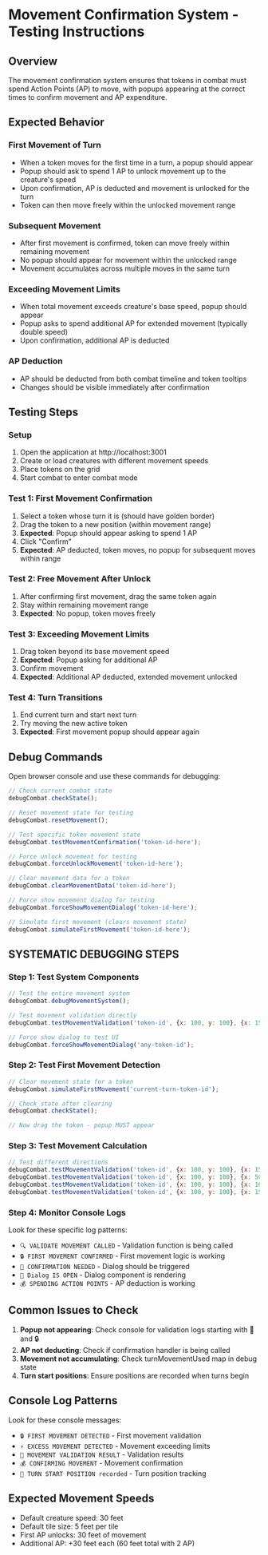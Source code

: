 # Movement Confirmation System - Testing Instructions

## Overview
The movement confirmation system ensures that tokens in combat must spend Action Points (AP) to move, with popups appearing at the correct times to confirm movement and AP expenditure.

## Expected Behavior

### First Movement of Turn
- When a token moves for the first time in a turn, a popup should appear
- Popup should ask to spend 1 AP to unlock movement up to the creature's speed
- Upon confirmation, AP is deducted and movement is unlocked for the turn
- Token can then move freely within the unlocked movement range

### Subsequent Movement
- After first movement is confirmed, token can move freely within remaining movement
- No popup should appear for movement within the unlocked range
- Movement accumulates across multiple moves in the same turn

### Exceeding Movement Limits
- When total movement exceeds creature's base speed, popup should appear
- Popup asks to spend additional AP for extended movement (typically double speed)
- Upon confirmation, additional AP is deducted

### AP Deduction
- AP should be deducted from both combat timeline and token tooltips
- Changes should be visible immediately after confirmation

## Testing Steps

### Setup
1. Open the application at http://localhost:3001
2. Create or load creatures with different movement speeds
3. Place tokens on the grid
4. Start combat to enter combat mode

### Test 1: First Movement Confirmation
1. Select a token whose turn it is (should have golden border)
2. Drag the token to a new position (within movement range)
3. **Expected**: Popup should appear asking to spend 1 AP
4. Click "Confirm" 
5. **Expected**: AP deducted, token moves, no popup for subsequent moves within range

### Test 2: Free Movement After Unlock
1. After confirming first movement, drag the same token again
2. Stay within remaining movement range
3. **Expected**: No popup, token moves freely

### Test 3: Exceeding Movement Limits
1. Drag token beyond its base movement speed
2. **Expected**: Popup asking for additional AP
3. Confirm movement
4. **Expected**: Additional AP deducted, extended movement unlocked

### Test 4: Turn Transitions
1. End current turn and start next turn
2. Try moving the new active token
3. **Expected**: First movement popup should appear again

## Debug Commands
Open browser console and use these commands for debugging:

```javascript
// Check current combat state
debugCombat.checkState();

// Reset movement state for testing
debugCombat.resetMovement();

// Test specific token movement state
debugCombat.testMovementConfirmation('token-id-here');

// Force unlock movement for testing
debugCombat.forceUnlockMovement('token-id-here');

// Clear movement data for a token
debugCombat.clearMovementData('token-id-here');

// Force show movement dialog for testing
debugCombat.forceShowMovementDialog('token-id-here');

// Simulate first movement (clears movement state)
debugCombat.simulateFirstMovement('token-id-here');
```

## SYSTEMATIC DEBUGGING STEPS

### Step 1: Test System Components
```javascript
// Test the entire movement system
debugCombat.debugMovementSystem();

// Test movement validation directly
debugCombat.testMovementValidation('token-id', {x: 100, y: 100}, {x: 150, y: 150});

// Force show dialog to test UI
debugCombat.forceShowMovementDialog('any-token-id');
```

### Step 2: Test First Movement Detection
```javascript
// Clear movement state for a token
debugCombat.simulateFirstMovement('current-turn-token-id');

// Check state after clearing
debugCombat.checkState();

// Now drag the token - popup MUST appear
```

### Step 3: Test Movement Calculation
```javascript
// Test different directions
debugCombat.testMovementValidation('token-id', {x: 100, y: 100}, {x: 150, y: 100}); // Right
debugCombat.testMovementValidation('token-id', {x: 100, y: 100}, {x: 50, y: 100});  // Left
debugCombat.testMovementValidation('token-id', {x: 100, y: 100}, {x: 100, y: 150}); // Down
debugCombat.testMovementValidation('token-id', {x: 100, y: 100}, {x: 150, y: 150}); // Diagonal
```

### Step 4: Monitor Console Logs
Look for these specific log patterns:
- `🔍 VALIDATE MOVEMENT CALLED` - Validation function is being called
- `🔒 FIRST MOVEMENT CONFIRMED` - First movement logic is working
- `🚨 CONFIRMATION NEEDED` - Dialog should be triggered
- `🚨 Dialog IS OPEN` - Dialog component is rendering
- `💰 SPENDING ACTION POINTS` - AP deduction is working

## Common Issues to Check

1. **Popup not appearing**: Check console for validation logs starting with 🎯 and 🔒
2. **AP not deducting**: Check if confirmation handler is being called
3. **Movement not accumulating**: Check turnMovementUsed map in debug state
4. **Turn start positions**: Ensure positions are recorded when turns begin

## Console Log Patterns

Look for these console messages:
- `🔒 FIRST MOVEMENT DETECTED` - First movement validation
- `⚡ EXCESS MOVEMENT DETECTED` - Movement exceeding limits  
- `🎯 MOVEMENT VALIDATION RESULT` - Validation results
- `💰 CONFIRMING MOVEMENT` - Movement confirmation
- `📍 TURN START POSITION recorded` - Turn position tracking

## Expected Movement Speeds
- Default creature speed: 30 feet
- Default tile size: 5 feet per tile
- First AP unlocks: 30 feet of movement
- Additional AP: +30 feet each (60 feet total with 2 AP)
